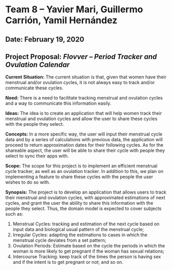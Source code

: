 # Team 8 – Yavier Mari, Guillermo Carrión, Yamil Hernández
## Date: February 19, 2020
## Project Proposal: _Flovver – Period Tracker and Ovulation Calendar_

**Current Situation:** The current situation is that, given that women have their menstrual and/or ovulation cycles, it is not always easy to track and/or communicate these cycles.

**Need:** There is a need to facilitate tracking menstrual and ovulation cycles and a way to communicate this information easily.

**Ideas:** The idea is to create an application that will help women track their menstrual and ovulation cycles and allow the user to share these cycles with the people they select.

**Concepts:** In a more specific way, the user will input their menstrual cycle data and by a series of calculations with previous data, the application will proceed to return approximation dates for their following cycles. As for the shareable aspect, the user will be able to share their cycle with people they select to sync their apps with.

**Scope:** The scope for this project is to implement an efficient menstrual cycle tracker, as well as an ovulation tracker. In addition to this, we plan on implementing a feature to share these cycles with the people the user wishes to do so with.

**Synopsis:** The project is to develop an application that allows users to track their menstrual and ovulation cycles, with approximated estimations of next cycles, and grant the user the ability to share this information with the people they select. Thus, the domain model is expected to cover subjects such as: 

1. Menstrual Cycles: tracking and estimation of the next cycle based on input data and biological usual pattern of the menstrual cycle; 
2. Irregular Cycles: adapting the estimations to cases in which the menstrual cycle deviates from a set pattern; 
3. Ovulation Periods: Estimate based on the cycle the periods in which the woman is more likely to get pregnant if the woman has sexual relations; 
4. Intercourse Tracking: keep track of the times the person is having sex and if the intent is to get pregnant or not; and so on.
